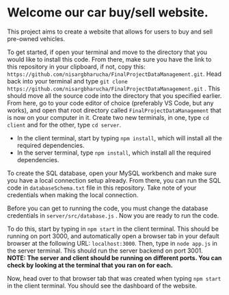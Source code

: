 # Welcome our car buy/sell website.

This project aims to create a website that allows for users to buy and sell pre-owned vehicles.

To get started, if open your terminal and move to the directory that you would like to install this code. From there, make sure you have the link to this repository in your clipboard, if not, copy this: `https://github.com/nisargbharucha/FinalProjectDataManagement.git`.
Head back into your terminal and type
`git clone https://github.com/nisargbharucha/FinalProjectDataManagement.git` . This should move all the source code into the directory that you specified earlier.
From here, go to your code editor of choice (preferably VS Code, but any works), and open that root directory called `FinalProjectDataManagement` that is now on your computer in it.
Create two new terminals, in one, type `cd client` and for the other, type `cd server`.
- In the client terminal, start by typing `npm install`, which will install all the required dependencies.
- In the server terminal, type `npm install`, which install all the required dependencies.

To create the SQL database, open your MySQL workbench and make sure you have a local connection setup already. From there, you can run the SQL code in `databaseSchema.txt` file in this repository. Take note of your credentials when making the local connection. 

Before you can get to running the code, you must change the database credentials in `server/src/database.js` . Now you are ready to run the code.

To do this, start by typing in `npm start` in the client terminal. This should be running on port 3000, and automatically open a browser tab in your default browser at the following URL: `localhost:3000`.
Then, type in `node app.js` in the server terminal. This should run the server backend on port 3001. 
**NOTE: The server and client should be running on different ports. You can check by looking at the terminal that you ran on for each.**

Now, head over to that browser tab that was created when typing `npm start` in the client terminal. You should see the dashboard of the website.
